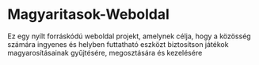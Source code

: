 # Magyaritasok-Weboldal
Ez egy nyílt forráskódú weboldal projekt, amelynek célja, hogy a közösség számára ingyenes és helyben futtatható eszközt biztosítson játékok magyarosításainak gyűjtésére, megosztására és kezelésére
